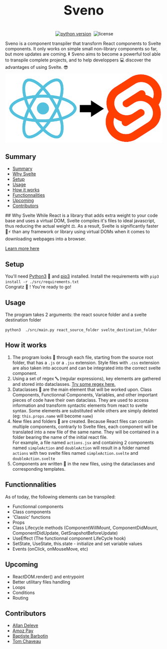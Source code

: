 ### <h3 align="center" style="font-size:3em" id="heading">Sveno</h3>
<p align="center"> <!--<a target="_blank"><img src="https://img.shields.io/badge/version-v0.0.1-blue?style=for-the-badge&logo=none" alt="release version" /></a>-->&nbsp;<a href="https://www.python.org/downloads/" target="_blank"><img src="https://img.shields.io/badge/Python-3.8+-00ADD8?style=for-the-badge&logo=python" alt="python version" /></a>&nbsp;</a>&nbsp;<img src="https://img.shields.io/badge/license-MIT-red?style=for-the-badge&logo=none" alt="license" /></p>

Sveno is a component transpiler that transform React components to Svelte components. It only works on simple small non-library components so far, but more updates are coming. ⏬
Sveno aims to become a powerful tool  able to transpile complete projects, and to help developpers 💻 discover the advantages of using Svelte. 😎

<div align="center">

![React to Svelte](react-to-svelte.png)
</div>

## Summary
- [Summary](#summary)
- [Why Svelte](#why-svelte)
- [Setup](#setup)
- [Usage](#usage)
- [How it works](#how-it-works)
- [Functionnalities](#functionnalities)
- [Upcoming](#upcoming)
- [Contributors](#contributors)

<div id="id-why-svelte"/>
## Why Svelte
While React is a library that adds extra weight to your code base and uses a virtual DOM, Svelte compiles it's files to ideal javascript, thus reducing the actual weight ⚖️. As a result, Svelte is significantly faster 🏃⚡ than any framework or library using virtual DOMs when it comes to downloading webpages into a browser.

[Learn more here](https://svelte.dev/blog/virtual-dom-is-pure-overhead)

<div id="id-setup"/>

## Setup

You'll need [Python3](https://www.python.org/downloads/) 🐍 and [pip3](https://pip.pypa.io/en/stable/getting-started/) installed.
Install the requirements with `pip3 install -r ./src/requirements.txt`<br/>
Congratz 🥳 ! You're ready to go!

## Usage

The program takes 2 arguments: the react source folder and a svelte destination folder

`python3  ./src/main.py react_source_folder svelte_destination_folder`

## How it works

1. The program looks 🔎 through each file, starting from the source root folder, that has a `.js` or a `.jsx` extension. Style files with `.css`  extension are also taken into account and can be integrated into the correct svelte component.
2. Using a set of regex  🔤 (regular expressions), key elements are gathered and stored into dataclasses. [Try some regex here.](https://regex101.com/)
3. Dataclasses 💾 are the main element that will be worked upon. Class Components, Functionnal Components, Variables, and other important pieces of code have their own dataclass. They are used to access information and transform syntactic elements from react to svelte syntax. Some elements are substituted while others are simply deleted (eg: `this.props.name` will become `name`)
4. New files and folders 📂 are created. Because React files can contain multiple components, contrarly to Svelte files, each component will be translated into a new file of the same name. They will be contained in a folder bearing the name of the initial react file.<br>For example, a file named `actions.jsx` and containing 2 components named `simpleAction` and `doubleAction` will result in a folder named `actions` with two svelte files named `simpleAction.svelte` and `doubleAction.svelte`
5. Components are written 📝 in the new files, using the dataclasses and corresponding templates.


## Functionnalities
As of today, the following elements can be transpiled:
* Functionnal components
* Class components
* 'Classic' functions
* Props
* Class Lifecycle methods (ComponentWillMount, ComponentDidMount, ComponentDidUpdate, GetSnapshotBeforeUpdate)
* UseEffect (The functionnal component LifeCycle hook)
* SetState, UseState, this.state - initialize and set variable values
* Events (onClick, onMouseMove, etc)

## Upcoming
* ReactDOM.render() and entrypoint
* Better utilitary files handling
* Loops
* Conditions
* Routing

<div id="id-contributors"/>

## Contributors
- [Allan Deleve](https://github.com/Gfaim)
- [Amoz Pay](https://github.com/amozpay)
- [Baptiste Barbotin](https://github.com/barbo69)
- [Tom Chaveau](https://github.com/TomChv)

